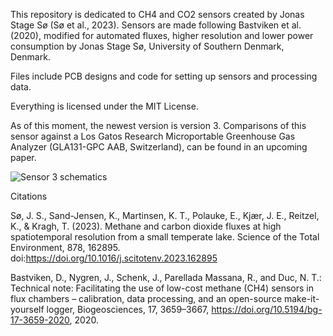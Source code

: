 This repository is dedicated to CH4 and CO2 sensors created by Jonas Stage Sø (Sø et al., 2023). 
Sensors are made following Bastviken et al. (2020), modified for automated fluxes, higher resolution and lower power consumption by Jonas Stage Sø, University of Southern Denmark, Denmark. 

Files include PCB designs and code for setting up sensors and processing data.

Everything is licensed under the MIT License.


As of this moment, the newest version is version 3. 
Comparisons of this sensor against a Los Gatos Research Microportable Greenhouse Gas Analyzer (GLA131-GPC AAB, Switzerland), can be found in an upcoming paper.

![Sensor 3 schematics](https://github.com/JonasStage/Methane-and-CO2-sensor/assets/57667863/2c3ce5b2-02a9-4820-9a6d-4ef11cffb5e9)


Citations


Sø, J. S., Sand-Jensen, K., Martinsen, K. T., Polauke, E., Kjær, J. E., Reitzel, K., & Kragh, T. (2023). Methane and carbon dioxide fluxes at high spatiotemporal resolution from a small temperate lake. Science of the Total Environment, 878, 162895. doi:https://doi.org/10.1016/j.scitotenv.2023.162895

  Bastviken, D., Nygren, J., Schenk, J., Parellada Massana, R., and Duc, N. T.: Technical note: Facilitating the use          of low-cost methane (CH4) sensors in flux chambers – calibration, data processing, and an open-source make-it-yourself logger, Biogeosciences, 17, 3659–3667, https://doi.org/10.5194/bg-17-3659-2020, 2020.
